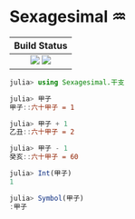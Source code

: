 # Sexagesimal ♒️

|  **Build Status**                                               |
|:---------------------------------------------------------------:|
|  [![][travis-img]][travis-url]  [![][codecov-img]][codecov-url] |


```julia
julia> using Sexagesimal.干支

julia> 甲子
甲子::六十甲子 = 1

julia> 甲子 + 1
乙丑::六十甲子 = 2

julia> 甲子 - 1
癸亥::六十甲子 = 60

julia> Int(甲子)
1

julia> Symbol(甲子)
:甲子
```


[travis-img]: https://api.travis-ci.org/wookay/Sexagesimal.jl.svg?branch=master
[travis-url]: https://travis-ci.org/wookay/Sexagesimal.jl

[codecov-img]: https://codecov.io/gh/wookay/Sexagesimal.jl/branch/master/graph/badge.svg
[codecov-url]: https://codecov.io/gh/wookay/Sexagesimal.jl/branch/master

